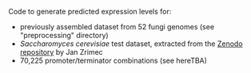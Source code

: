 Code to generate predicted expression levels for: 
+ previously assembled dataset from 52 fungi genomes (see "preprocessing" directory)
+ _Saccharomyces cerevisiae_ test dataset, extracted from the [Zenodo repository](https://doi.org/10.5281/zenodo.3905252) by Jan Zrimec
+ 70,225 promoter/terminator combinations (see hereTBA)
